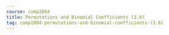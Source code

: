 ```yaml
---
course: comp2804
title: Permutations and Binomial Coefficients (3.6)
tag: comp2804-permutations-and-binomial-coefficients-(3.6)
---
```


